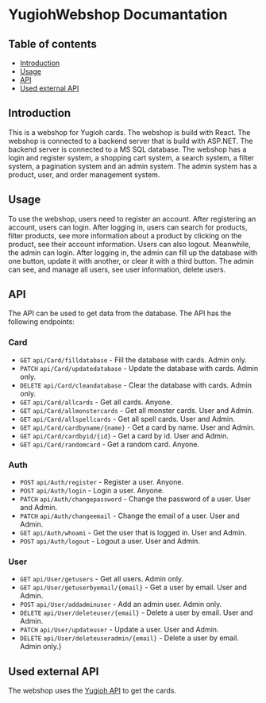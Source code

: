 # YugiohWebshop Documantation

## Table of contents
- [Introduction](#introduction)
- [Usage](#usage)
- [API](#api)
- [Used external API](#used-external-api)

## Introduction
This is a webshop for Yugioh cards. The webshop is build with React. 
The webshop is connected to a backend server that is build with ASP.NET. 
The backend server is connected to a MS SQL database. 
The webshop has a login and register system, a shopping cart system, a search system, a filter system, a pagination system and an admin system. 
The admin system has a product, user, and order management system.

## Usage
To use the webshop, users need to register an account. After registering an account, users can login. 
After logging in, users can search for products, filter products, see more information about a product by clicking on the product, see their account information. Users can also logout.
Meanwhile, the admin can login. After logging in, the admin can fill up the database with one button, update it with another, or clear it with a third button. The admin can see, and manage all users, see user information, delete users.

## API
The API can be used to get data from the database. The API has the following endpoints:

### Card
- `GET` `api/Card/filldatabase` - Fill the database with cards. Admin only.
- `PATCH` `api/Card/updatedatabase` - Update the database with cards. Admin only.
- `DELETE` `api/Card/cleandatabase` - Clear the database with cards. Admin only.
- `GET` `api/Card/allcards` - Get all cards. Anyone.
- `GET` `api/Card/allmonstercards` - Get all monster cards. User and Admin.
- `GET` `api/Card/allspellcards` - Get all spell cards. User and Admin.
- `GET` `api/Card/cardbyname/{name}` - Get a card by name. User and Admin.
- `GET` `api/Card/cardbyid/{id}` - Get a card by id. User and Admin.
- `GET` `api/Card/randomcard` - Get a random card. Anyone.

### Auth
- `POST` `api/Auth/register` - Register a user. Anyone.
- `POST` `api/Auth/login` - Login a user. Anyone.
- `PATCH` `api/Auth/changepassword` - Change the password of a user. User and Admin.
- `PATCH` `api/Auth/changeemail` - Change the email of a user. User and Admin.
- `GET` `api/Auth/whoami` - Get the user that is logged in. User and Admin.
- `POST` `api/Auth/logout` - Logout a user. User and Admin.

### User
- `GET` `api/User/getusers` - Get all users. Admin only.
- `GET` `api/User/getuserbyemail/{email}` - Get a user by email. User and Admin.
- `POST` `api/User/addadminuser` - Add an admin user. Admin only.
- `DELETE` `api/User/deleteuser/{email}` - Delete a user by email. User and Admin.
- `PATCH` `api/User/updateuser` - Update a user. User and Admin.
- `DELETE` `api/User/deleteuseradmin/{email}` - Delete a user by email. Admin only.}

## Used external API
The webshop uses the [Yugioh API](https://db.ygoprodeck.com/api-guide/) to get the cards.
